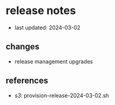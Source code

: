 # release notes

- last updated: 2024-03-02

## changes

- release management upgrades

## references

- *s3*: provision-release-2024-03-02.sh
